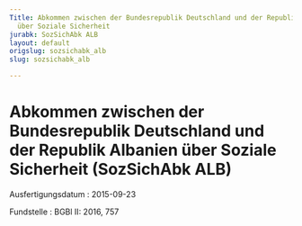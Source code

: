 ```yaml
---
Title: Abkommen zwischen der Bundesrepublik Deutschland und der Republik Albanien
  über Soziale Sicherheit
jurabk: SozSichAbk ALB
layout: default
origslug: sozsichabk_alb
slug: sozsichabk_alb

---
```


# Abkommen zwischen der Bundesrepublik Deutschland und der Republik Albanien über Soziale Sicherheit (SozSichAbk ALB)

Ausfertigungsdatum
:   2015-09-23

Fundstelle
:   BGBl II: 2016, 757

